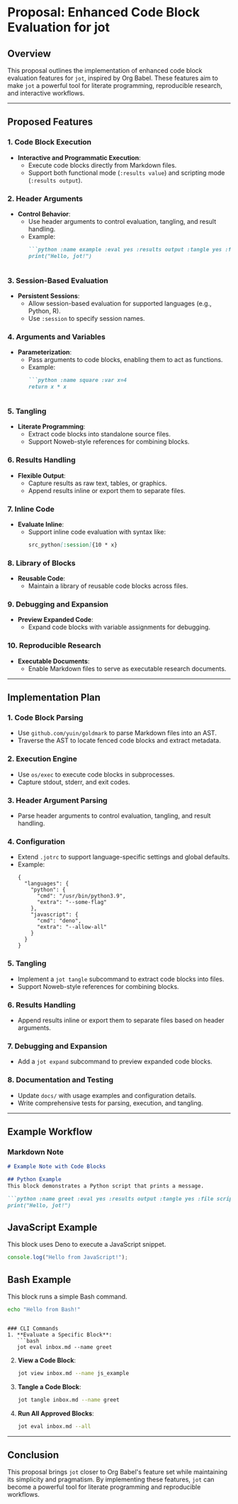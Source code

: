 # Proposal: Enhanced Code Block Evaluation for jot

## Overview
This proposal outlines the implementation of enhanced code block evaluation features for `jot`, inspired by Org Babel. These features aim to make `jot` a powerful tool for literate programming, reproducible research, and interactive workflows.

---

## Proposed Features

### 1. Code Block Execution
- **Interactive and Programmatic Execution**:
  - Execute code blocks directly from Markdown files.
  - Support both functional mode (`:results value`) and scripting mode (`:results output`).

### 2. Header Arguments
- **Control Behavior**:
  - Use header arguments to control evaluation, tangling, and result handling.
  - Example:
    ```markdown
    ```python :name example :eval yes :results output :tangle yes :file scripts/example.py
    print("Hello, jot!")
    ```
    ```

### 3. Session-Based Evaluation
- **Persistent Sessions**:
  - Allow session-based evaluation for supported languages (e.g., Python, R).
  - Use `:session` to specify session names.

### 4. Arguments and Variables
- **Parameterization**:
  - Pass arguments to code blocks, enabling them to act as functions.
  - Example:
    ```markdown
    ```python :name square :var x=4
    return x * x
    ```
    ```

### 5. Tangling
- **Literate Programming**:
  - Extract code blocks into standalone source files.
  - Support Noweb-style references for combining blocks.

### 6. Results Handling
- **Flexible Output**:
  - Capture results as raw text, tables, or graphics.
  - Append results inline or export them to separate files.

### 7. Inline Code
- **Evaluate Inline**:
  - Support inline code evaluation with syntax like:
    ```markdown
    src_python[:session]{10 * x}
    ```

### 8. Library of Blocks
- **Reusable Code**:
  - Maintain a library of reusable code blocks across files.

### 9. Debugging and Expansion
- **Preview Expanded Code**:
  - Expand code blocks with variable assignments for debugging.

### 10. Reproducible Research
- **Executable Documents**:
  - Enable Markdown files to serve as executable research documents.

---

## Implementation Plan

### 1. Code Block Parsing
- Use `github.com/yuin/goldmark` to parse Markdown files into an AST.
- Traverse the AST to locate fenced code blocks and extract metadata.

### 2. Execution Engine
- Use `os/exec` to execute code blocks in subprocesses.
- Capture stdout, stderr, and exit codes.

### 3. Header Argument Parsing
- Parse header arguments to control evaluation, tangling, and result handling.

### 4. Configuration
- Extend `.jotrc` to support language-specific settings and global defaults.
- Example:
  ```json5
  {
    "languages": {
      "python": {
        "cmd": "/usr/bin/python3.9",
        "extra": "--some-flag"
      },
      "javascript": {
        "cmd": "deno",
        "extra": "--allow-all"
      }
    }
  }
  ```

### 5. Tangling
- Implement a `jot tangle` subcommand to extract code blocks into files.
- Support Noweb-style references for combining blocks.

### 6. Results Handling
- Append results inline or export them to separate files based on header arguments.

### 7. Debugging and Expansion
- Add a `jot expand` subcommand to preview expanded code blocks.

### 8. Documentation and Testing
- Update `docs/` with usage examples and configuration details.
- Write comprehensive tests for parsing, execution, and tangling.

---

## Example Workflow

### Markdown Note
```markdown
# Example Note with Code Blocks

## Python Example
This block demonstrates a Python script that prints a message.

```python :name greet :eval yes :results output :tangle yes :file scripts/greet.py
print("Hello, jot!")
```

## JavaScript Example
This block uses Deno to execute a JavaScript snippet.

```javascript :name js_example :eval yes :results output :tangle yes :file scripts/example.js
console.log("Hello from JavaScript!");
```

## Bash Example
This block runs a simple Bash command.

```bash :name bash_example :eval yes :results output
echo "Hello from Bash!"
```
```

### CLI Commands
1. **Evaluate a Specific Block**:
   ```bash
   jot eval inbox.md --name greet
   ```

2. **View a Code Block**:
   ```bash
   jot view inbox.md --name js_example
   ```

3. **Tangle a Code Block**:
   ```bash
   jot tangle inbox.md --name greet
   ```

4. **Run All Approved Blocks**:
   ```bash
   jot eval inbox.md --all
   ```

---

## Conclusion
This proposal brings `jot` closer to Org Babel's feature set while maintaining its simplicity and pragmatism. By implementing these features, `jot` can become a powerful tool for literate programming and reproducible workflows.
